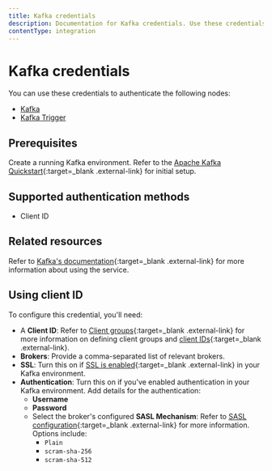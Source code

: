 ```yaml
---
title: Kafka credentials
description: Documentation for Kafka credentials. Use these credentials to authenticate Kafka in n8n, a workflow automation platform.
contentType: integration
---
```


# Kafka credentials

You can use these credentials to authenticate the following nodes:

- [Kafka](/integrations/builtin/app-nodes/n8n-nodes-base.kafka/)
- [Kafka Trigger](/integrations/builtin/trigger-nodes/n8n-nodes-base.kafkatrigger/)

## Prerequisites

Create a running Kafka environment. Refer to the [Apache Kafka Quickstart](https://kafka.apache.org/quickstart){:target=_blank .external-link} for initial setup.

## Supported authentication methods

- Client ID

## Related resources

Refer to [Kafka's documentation](https://kafka.apache.org/documentation/){:target=_blank .external-link} for more information about using the service.

## Using client ID

To configure this credential, you'll need:

- A **Client ID**: Refer to [Client groups](https://kafka.apache.org/documentation/#design_quotasgroups){:target=_blank .external-link} for more information on defining client groups and [client IDs](https://kafka.apache.org/documentation/#streamsconfigs_client.id){:target=_blank .external-link}.
- **Brokers**: Provide a comma-separated list of relevant brokers.
- **SSL**: Turn this on if [SSL is enabled](https://kafka.apache.org/documentation/#security_ssl){:target=_blank .external-link} in your Kafka environment.
- **Authentication**: Turn this on if you've enabled authentication in your Kafka environment. Add details for the authentication:
    - **Username**
    - **Password**
    - Select the broker's configured **SASL Mechanism**: Refer to [SASL configuration](https://kafka.apache.org/documentation/#security_sasl_config){:target=_blank .external-link} for more information. Options include:
        - `Plain`
        - `scram-sha-256`
        - `scram-sha-512`


